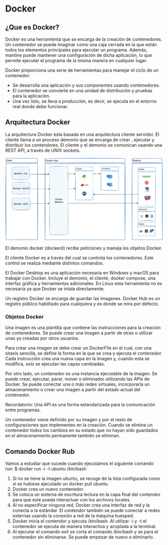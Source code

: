 # Docker

## ¿Que es Docker?
Docker es una herramienta que se encarga de la creación de contenedores. Un contenedor se puede imaginar como una caja cerrada en la que están todos los elementos principales para ejecutar un programa. Además, mantine puede mantener una configuración de dicha aplicación, lo que permite ejecutar el programa de la misma manera en cualquier lugar.

Docker proporciona una serie de herramientas para manejar el ciclo de un contenedor: 
- Se desarrolla una aplicación y sus componentes usando contenedores.
- El contenedor se convierte en una unidad de distribución y pruebas para la aplicación.
- Una vez listo, se lleva a producción, es decir, se ejecuta en el entorno real donde debe funcionar.

## Arquitectura Docker
La arquitectura Docker esta basada en una arquitectura cliente servidor. El cliente llama a un proceso demonio que se encarga de crear , ejecutar y distribuir los contendores. El cliente y el demonio se comunican usando una REST API, a través de UNIX sockets.

![EstructuraDocker](ImagenesRelevantes\EstructuraDocker.png)

El demonio docker (dockerd) recibe peticiones y maneja los objetos Docker. 

El cliente Docker es a través del cual se controla los contenedores. Este control se realiza mediante distintos comandos.

El Docker Desktop es una aplicación necesaria en Windows y macOS para trabajar con Docker. Incluye el demonio, el cliente, docker compose, una interfaz gráfica y herramientas adicionales. En Linux esta herramienta no es necesaria ya que Docker se intala directamente.

Un registro Docker se encarga de guardar las imagenes. Docker Hub es un registro público habilitado para cualquiera y es donde se mira por defecto.

### Objetos Docker
Una imagen es una plantilla que contiene las instrucciones para la creación de contenedores. Se puede crear una imagen a partir de otras o utilizar unas ya creadas por otros usuarios. 

Para crear una imagen se debe crear un DockerFile en el cual, con una sitaxis sencilla, se define la forma en la que se crea y ejecuta el contenedor. Cada instrucción crea una nueva capa en la imagen y, cuando esta se modifica, solo se ejecutan las capas cambiadas.

Por otro lado, un contenedor es una instancia ejecutable de la imagen. Se puede crear, ejecutar, parar, mover o eliminador utilizando las APIs de Docker. Se puede conectar una o más redes virtuales, incorporarla un almacenamiento o crear una imagen a partir del estado actual del contenedor. 

Recordatorio: Una API es una forma estandarizada para la comunicación entre programas.

Un contenedor viene definido por su imagen y por el resto de configuraciones que implementes en la creación. Cuando se elimina un contenedor todos los cambios en su estado que no hayan sido guardados en el almacenamiento permanente también se eliminan.

## Comando Docker Rub

Vamos a estudiar que sucede cuando ejecutamos el siguiente comando run:
    $ docker run -i -t ubuntu /bin/bash
1. Si no se tiene la imagen ubuntu, se recoge de la lista configurada como si se hubiese ejecutado un docker pull ubuntu.
2. Docker crea un nuevo contenedor.
3. Se coloca un sistema de escritura lectura en la capa final del contendor para que este pueda interactuar con los archivos locales.
4. Al no especificar ninguna red, Docker crea una interfaz de red y la conecta a la estándar. El contendor también se puede conectar a redes externas usando la conexión a red de la máquina huésped.
5. Docker inicia el contendor y ejecuta /bin/bash. Al utilizar -i y -t el contenedor se ejecuta de manera interactiva y acoplada a la terminal.
6. Al ejecutar el comando exit se corta el comando /bin/bash y se para el contenedor sin eliminarse. Se puede empezar de nuevo o eliminarlo.
